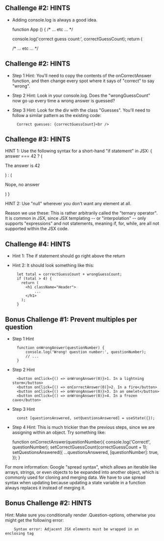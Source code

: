 Challenge #2: HINTS
------------------------------------------------------------

- Adding console.log is always a good idea.

  function App () {
    /* ... etc ... */

    console.log('correct guess count:', correctGuessCount);
    return (

    /* ... etc ... */


Challenge #2: HINTS
------------------------------------------------------------

* Step 1 Hint: You'll need to copy the contents of the onCorrectAnswer
  function, and then change every spot where it says of "correct" to say
  "wrong".

* Step 2 Hint: Look in your console.log. Does the "wrongGuessCount" now go up
  every time a wrong answer is guessed?

* Step 3 Hint: Look for the div with the class "Guesses". You'll need to follow
  a similar pattern as the existing code:

        Correct guesses: {correctGuessCount}<br />


Challenge #3: HINTS
------------------------------------------------------------

HINT 1: Use the following syntax for a short-hand "if statement" in JSX:
    {
        answer === 42 ? (
            <p>The answer is 42</p>
        ) : (
            <p>Nope, no answer</p>
        )
    }

HINT 2: Use "null" wherever you don't want any element at all.

Reason we use these: This is rather arbitrarily called the "ternary operator".
It is common in JSX, since JSX templating -- or "interpolation" -- only
supports "expressions" and not statements, meaning if, for, while, are all not
supported within the JSX code.



Challenge #4: HINTS
------------------------------------------------------------

- Hint 1: The if statement should go right above the return

- Hint 2: It should look something like this:

        let total = correctGuessCount + wrongGuessCount;
        if (total > 4) {
          return (
            <h1 className="Header">
                ...
            </h1>
          );
        }



Bonus Challenge #1: Prevent multiples per question
------------------------------------------------------------


- Step 1 Hint

        function onWrongAnswer(questionNumber) {
            console.log('Wrong! question number:', questionNumber);
            // ...
        }

- Step 2 Hint

        <button onClick={() => onWrongAnswer(0)}>1. In a lightning storm</button>
        <button onClick={() => onCorrectAnswer(0)}>2. In a fire</button>
        <button onClick={() => onWrongAnswer(0)}>3. In an omelet</button>
        <button onClick={() => onWrongAnswer(0)}>4. In a frozen cave</button>

- Step 3 Hint

        const [questionsAnswered, setQuestionsAnswered] = useState({});

- Step 4 Hint: This is much trickier than the previous steps, since we are
  assigning within an object. Try something like:

    function onCorrectAnswer(questionNumber){
      console.log('Correct!', questionNumber);
      setCorrectGuessCount(correctGuessCount + 1);
      setQuestionsAnswered({
        ...questionsAnswered,
        [questionNumber]: true,
      });
    }


For more information: Google "spread syntax", which allows an iterable like
arrays, strings, or even objects to be expanded into another object, which is
commonly used for cloning and merging data.  We have to use spread syntax when
updating because updating a state variable in a function always replaces it
instead of merging it.



Bonus Challenge #2: HINTS
------------------------------------------------------------

Hint: Make sure you conditionally render .Question-options, otherwise you might
get the following error:

        Syntax error: Adjacent JSX elements must be wrapped in an enclosing tag



